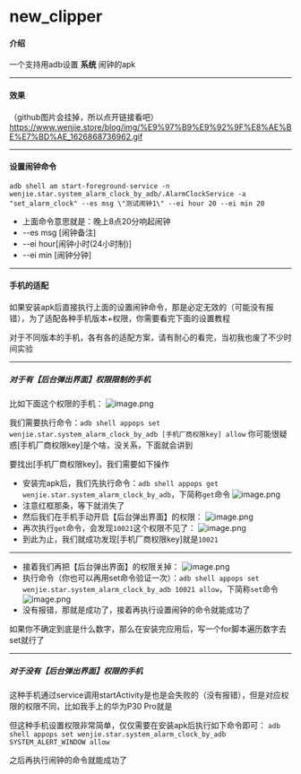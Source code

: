 # new_clipper

#### 介绍

一个支持用adb设置 **系统** 闹钟的apk

---

#### 效果

（github图片会挂掉，所以点开链接看吧）
https://www.wenjie.store/blog/img/%E9%97%B9%E9%92%9F%E8%AE%BE%E7%BD%AE_1626868736962.gif

---

#### 设置闹钟命令

`adb shell am start-foreground-service -n wenjie.star.system_alarm_clock_by_adb/.AlarmClockService -a "set_alarm_clock" --es msg \"测试闹钟1\" --ei hour 20 --ei min 20`
- 上面命令意思就是：晚上8点20分响起闹钟
- --es msg [闹钟备注]
- --ei hour[闹钟小时(24小时制)]
- --ei min [闹钟分钟]

---

#### 手机的适配

如果安装apk后直接执行上面的设置闹钟命令，那是必定无效的（可能没有报错），为了适配各种手机版本+权限，你需要看完下面的设置教程

对于不同版本的手机，各有各的适配方案，请有耐心的看完，当初我也废了不少时间实验

---

##### 对于有【后台弹出界面】权限限制的手机

比如下面这个权限的手机：
![image.png](https://www.wenjie.store/blog/img/image_1626952858672.png)

我们需要执行命令：`adb shell appops set wenjie.star.system_alarm_clock_by_adb [手机厂商权限key] allow`
你可能很疑惑[手机厂商权限key]是个啥，没关系，下面就会讲到

要找出[手机厂商权限key]，我们需要如下操作
- 安装完apk后，我们先执行命令：`adb shell appops get wenjie.star.system_alarm_clock_by_adb`，下简称`get`命令
![image.png](https://www.wenjie.store/blog/img/image_1626950316508.png)
- 注意红框那条，等下就消失了
- 然后我们在手机手动开启【后台弹出界面】的权限：
![image.png](https://www.wenjie.store/blog/img/image_1626950759196.png)
- 再次执行`get`命令，会发现`10021`这个权限不见了：
![image.png](https://www.wenjie.store/blog/img/image_1626950811963.png)
- 到此为止，我们就成功发现[手机厂商权限key]就是`10021`

---

- 接着我们再把【后台弹出界面】的权限关掉：
![image.png](https://www.wenjie.store/blog/img/image_1626952858672.png)
- 执行命令（你也可以再用set命令验证一次）：`adb shell appops set wenjie.star.system_alarm_clock_by_adb 10021 allow`，下简称`set`命令
![image.png](https://www.wenjie.store/blog/img/image_1626952976052.png)
- 没有报错，那就是成功了，接着再执行设置闹钟的命令就能成功了

如果你不确定到底是什么数字，那么在安装完应用后，写一个for脚本遍历数字去set就行了

---

##### 对于没有【后台弹出界面】权限的手机

这种手机通过service调用startActivity是也是会失败的（没有报错），但是对应权限的权限不同，比如我手上的华为P30 Pro就是

但这种手机设置权限非常简单，仅仅需要在安装apk后执行如下命令即可：
`adb shell appops set wenjie.star.system_alarm_clock_by_adb SYSTEM_ALERT_WINDOW allow`

之后再执行闹钟的命令就能成功了


